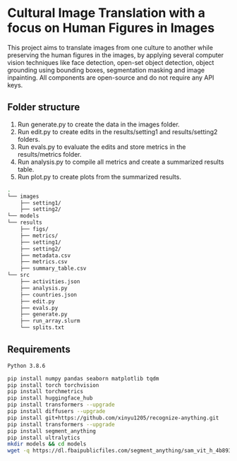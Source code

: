 # Cultural Image Translation with a focus on Human Figures in Images

This project aims to translate images from one culture to another
while preserving the human figures in the images, by applying several computer
vision techniques like face detection, open-set object detection, object
grounding using bounding boxes, segmentation masking and image inpainting.
All components are open-source and do not require any API keys.

## Folder structure

1. Run generate.py to create the data in the images folder.
2. Run edit.py to create edits in the results/setting1 and results/setting2 folders.
3. Run evals.py to evaluate the edits and store metrics in the results/metrics folder.
4. Run analysis.py to compile all metrics and create a summarized results table.
5. Run plot.py to create plots from the summarized results.

```bash
.
└── images
    ├── setting1/
    ├── setting2/
└── models
└── results
    ├── figs/
    ├── metrics/
    ├── setting1/
    ├── setting2/
    ├── metadata.csv
    ├── metrics.csv
    ├── summary_table.csv
└── src
    ├── activities.json
    ├── analysis.py
    ├── countries.json
    ├── edit.py
    ├── evals.py
    ├── generate.py
    ├── run_array.slurm
    └── splits.txt
```

## Requirements

```bash
Python 3.8.6
```

```bash
pip install numpy pandas seaborn matplotlib tqdm
pip install torch torchvision
pip install torchmetrics
pip install huggingface_hub
pip install transformers --upgrade
pip install diffusers --upgrade
pip install git+https://github.com/xinyu1205/recognize-anything.git
pip install transformers --upgrade
pip install segment_anything
pip install ultralytics
mkdir models && cd models
wget -q https://dl.fbaipublicfiles.com/segment_anything/sam_vit_h_4b8939.pth
```
